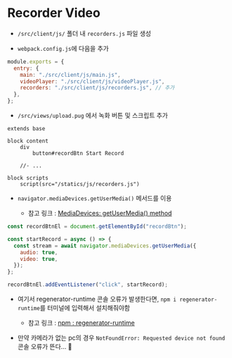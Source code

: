 # Recorder Video

- `/src/client/js/` 폴더 내 `recorders.js` 파일 생성

- `webpack.config.js`에 다음을 추가

```js
module.exports = {
  entry: {
    main: "./src/client/js/main.js",
    videoPlayer: "./src/client/js/videoPlayer.js",
    recorders: "./src/client/js/recorders.js", // 추가
  },
};
```

- `/src/views/upload.pug` 에서 녹화 버튼 및 스크립트 추가

```pug
extends base

block content
	div
		button#recordBtn Start Record

    //- ...

block scripts
	script(src="/statics/js/recorders.js")

```

- `navigator.mediaDevices.getUserMedia()` 메서드를 이용

  - 참고 링크 : [MediaDevices: getUserMedia() method](https://developer.mozilla.org/en-US/docs/Web/API/MediaDevices/getUserMedia)

```javascript
const recordBtnEl = document.getElementById("recordBtn");

const startRecord = async () => {
  const stream = await navigator.mediaDevices.getUserMedia({
    audio: true,
    video: true,
  });
};

recordBtnEl.addEventListener("click", startRecord);
```

- 여기서 regenerator-runtime 콘솔 오류가 발생한다면, `npm i regenerator-runtime`를 터미널에 입력해서 설치해줘야함

  - 참고 링크 : [npm : regenerator-runtime](https://www.npmjs.com/package/regenerator-runtime)

- 만약 카메라가 없는 pc의 경우 `NotFoundError: Requested device not found` 콘솔 오류가 뜬다... 🥲
